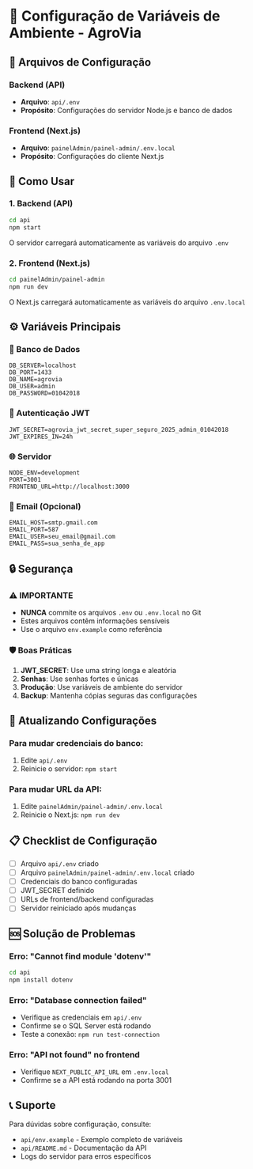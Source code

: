 # 🔧 Configuração de Variáveis de Ambiente - AgroVia

## 📁 Arquivos de Configuração

### Backend (API)
- **Arquivo**: `api/.env`
- **Propósito**: Configurações do servidor Node.js e banco de dados

### Frontend (Next.js)
- **Arquivo**: `painelAdmin/painel-admin/.env.local`
- **Propósito**: Configurações do cliente Next.js

## 🚀 Como Usar

### 1. Backend (API)
```bash
cd api
npm start
```
O servidor carregará automaticamente as variáveis do arquivo `.env`

### 2. Frontend (Next.js)
```bash
cd painelAdmin/painel-admin
npm run dev
```
O Next.js carregará automaticamente as variáveis do arquivo `.env.local`

## ⚙️ Variáveis Principais

### 🔐 Banco de Dados
```env
DB_SERVER=localhost
DB_PORT=1433
DB_NAME=agrovia
DB_USER=admin
DB_PASSWORD=01042018
```

### 🔑 Autenticação JWT
```env
JWT_SECRET=agrovia_jwt_secret_super_seguro_2025_admin_01042018
JWT_EXPIRES_IN=24h
```

### 🌐 Servidor
```env
NODE_ENV=development
PORT=3001
FRONTEND_URL=http://localhost:3000
```

### 📧 Email (Opcional)
```env
EMAIL_HOST=smtp.gmail.com
EMAIL_PORT=587
EMAIL_USER=seu_email@gmail.com
EMAIL_PASS=sua_senha_de_app
```

## 🔒 Segurança

### ⚠️ IMPORTANTE
- **NUNCA** commite os arquivos `.env` ou `.env.local` no Git
- Estes arquivos contêm informações sensíveis
- Use o arquivo `env.example` como referência

### 🛡️ Boas Práticas
1. **JWT_SECRET**: Use uma string longa e aleatória
2. **Senhas**: Use senhas fortes e únicas
3. **Produção**: Use variáveis de ambiente do servidor
4. **Backup**: Mantenha cópias seguras das configurações

## 🔄 Atualizando Configurações

### Para mudar credenciais do banco:
1. Edite `api/.env`
2. Reinicie o servidor: `npm start`

### Para mudar URL da API:
1. Edite `painelAdmin/painel-admin/.env.local`
2. Reinicie o Next.js: `npm run dev`

## 📋 Checklist de Configuração

- [ ] Arquivo `api/.env` criado
- [ ] Arquivo `painelAdmin/painel-admin/.env.local` criado
- [ ] Credenciais do banco configuradas
- [ ] JWT_SECRET definido
- [ ] URLs de frontend/backend configuradas
- [ ] Servidor reiniciado após mudanças

## 🆘 Solução de Problemas

### Erro: "Cannot find module 'dotenv'"
```bash
cd api
npm install dotenv
```

### Erro: "Database connection failed"
- Verifique as credenciais em `api/.env`
- Confirme se o SQL Server está rodando
- Teste a conexão: `npm run test-connection`

### Erro: "API not found" no frontend
- Verifique `NEXT_PUBLIC_API_URL` em `.env.local`
- Confirme se a API está rodando na porta 3001

## 📞 Suporte

Para dúvidas sobre configuração, consulte:
- `api/env.example` - Exemplo completo de variáveis
- `api/README.md` - Documentação da API
- Logs do servidor para erros específicos
